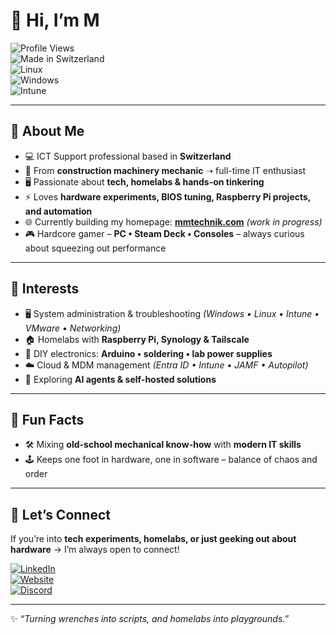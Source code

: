 # 👋 Hi, I’m M  

![Profile Views](https://komarev.com/ghpvc/?username=mmtechnik&color=blue&style=flat-square)  
![Made in Switzerland](https://img.shields.io/badge/Made%20in-Switzerland-red?style=flat-square&logo=swiss)  
![Linux](https://img.shields.io/badge/Linux-Geek-333?style=flat-square&logo=linux)  
![Windows](https://img.shields.io/badge/Windows-Admin-blue?style=flat-square&logo=windows)  
![Intune](https://img.shields.io/badge/MDM-Intune-0078D4?style=flat-square&logo=microsoft-intune)  

---

## 🚀 About Me  
- 💻 ICT Support professional based in **Switzerland**  
- 🔧 From **construction machinery mechanic** ➝ full-time IT enthusiast  
- 🖥️ Passionate about **tech, homelabs & hands-on tinkering**  
- ⚡ Loves **hardware experiments, BIOS tuning, Raspberry Pi projects, and automation**  
- 🌐 Currently building my homepage: [**mmtechnik.com**](http://mmtechnik.com) _(work in progress)_  
- 🎮 Hardcore gamer – **PC • Steam Deck • Consoles** – always curious about squeezing out performance  

---

## 🧩 Interests  
- 🖥️ System administration & troubleshooting _(Windows • Linux • Intune • VMware • Networking)_  
- 🏠 Homelabs with **Raspberry Pi, Synology & Tailscale**  
- 🔬 DIY electronics: **Arduino • soldering • lab power supplies**  
- ☁️ Cloud & MDM management _(Entra ID • Intune • JAMF • Autopilot)_  
- 🤖 Exploring **AI agents & self-hosted solutions**  

---

## 🎉 Fun Facts  
- 🛠️ Mixing **old-school mechanical know-how** with **modern IT skills**  
- 🕹️ Keeps one foot in hardware, one in software – balance of chaos and order  

---

## 🤝 Let’s Connect  
If you’re into **tech experiments, homelabs, or just geeking out about hardware** → I’m always open to connect!  

[![LinkedIn](https://img.shields.io/badge/LinkedIn-Profile-blue?style=for-the-badge&logo=linkedin)](https://linkedin.com)  
[![Website](https://img.shields.io/badge/Website-mmtechnik.com-333?style=for-the-badge&logo=google-chrome)](http://mmtechnik.com)  
[![Discord](https://img.shields.io/badge/Discord-Let’s%20Chat-5865F2?style=for-the-badge&logo=discord&logoColor=white)](#)  

---
✨ _“Turning wrenches into scripts, and homelabs into playgrounds.”_  
